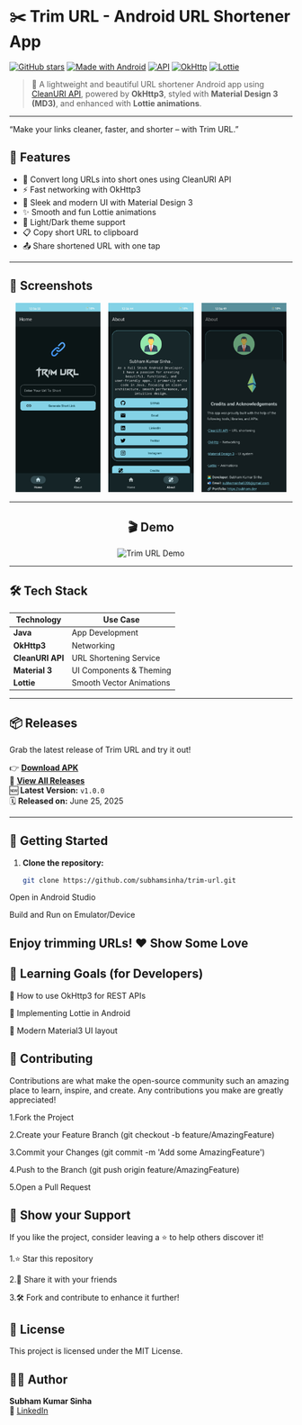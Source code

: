 # ✂️ Trim URL - Android URL Shortener App

[![GitHub stars](https://img.shields.io/github/stars/subhamsinhadev/trim-url.svg?style=social)](https://github.com/subhamsinhadev/trim-url/stargazers)
[![Made with Android](https://img.shields.io/badge/Made%20with-Android-green?logo=android)](#)
[![API](https://img.shields.io/badge/API-CleanURI-blue)](https://cleanuri.com)
[![OkHttp](https://img.shields.io/badge/Library-OkHttp3-orange?logo=okhttp)](https://square.github.io/okhttp/)
[![Lottie](https://img.shields.io/badge/Animated%20by-Lottie-blueviolet?logo=lottie)](https://airbnb.io/lottie/)

> 🚀 A lightweight and beautiful URL shortener Android app using [CleanURI API](https://cleanuri.com), powered by **OkHttp3**, styled with **Material Design 3 (MD3)**, and enhanced with **Lottie animations**.

---
“Make your links cleaner, faster, and shorter – with Trim URL.”

## 📱 Features

- 🔗 Convert long URLs into short ones using CleanURI API
- ⚡ Fast networking with OkHttp3
- 🎨 Sleek and modern UI with Material Design 3
- ✨ Smooth and fun Lottie animations
- 🌙 Light/Dark theme support
- 📋 Copy short URL to clipboard
- 📤 Share shortened URL with one tap

---

## 📸 Screenshots

<p align="center">
  <img src="screenshots/home.jpg" alt="Home Screen" width="30%" style="margin-right:10px;"/>
  <img src="screenshots/about.jpg" alt="About Screen" width="30%" style="margin-right:10px;"/>
  <img src="screenshots/credits.jpg" alt="Credits Screen" width="30%"/>
</p>

---

<h2 align="center">🎬 Demo</h2>

<p align="center">
  <img src="screenshots/working.gif" alt="Trim URL Demo" width="300"/>
</p>

---

## 🛠️ Tech Stack

| Technology      | Use Case                  |
|-----------------|---------------------------|
| **Java** | App Development           |
| **OkHttp3**     | Networking                |
| **CleanURI API**| URL Shortening Service    |
| **Material 3**  | UI Components & Theming   |
| **Lottie**      | Smooth Vector Animations  |

---
## 📦 Releases

Grab the latest release of Trim URL and try it out!

👉 **[Download APK](https://github.com/subhamsinhadev/trim-url/releases/download/initial/Trim.URL.V1.0.apk)**  
📄 **[View All Releases](https://github.com/subhamsinhadev/trim-url/releases)**  
🆕 **Latest Version:** `v1.0.0`  
🗓️ **Released on:** June 25, 2025

---
## 🚀 Getting Started

1. **Clone the repository:**
   ```bash
   git clone https://github.com/subhamsinha/trim-url.git
Open in Android Studio

Build and Run on Emulator/Device

Enjoy trimming URLs!
❤️ Show Some Love
---
## 🧠 Learning Goals (for Developers)
📌 How to use OkHttp3 for REST APIs

📌 Implementing Lottie in Android

📌 Modern Material3 UI layout

## 🤝 Contributing
Contributions are what make the open-source community such an amazing place to learn, inspire, and create. Any contributions you make are greatly appreciated!

1.Fork the Project

2.Create your Feature Branch (git checkout -b feature/AmazingFeature)

3.Commit your Changes (git commit -m 'Add some AmazingFeature')

4.Push to the Branch (git push origin feature/AmazingFeature)

5.Open a Pull Request
## 🌟 Show your Support
If you like the project, consider leaving a ⭐️ to help others discover it!

1.⭐ Star this repository

2.🔁 Share it with your friends

3.🛠️ Fork and contribute to enhance it further!

## 📄 License
This project is licensed under the MIT License.
## 👨‍💻 Author

**Subham Kumar Sinha**  
📧 [LinkedIn](https://www.linkedin.com/in/subhamsinhadev)  


